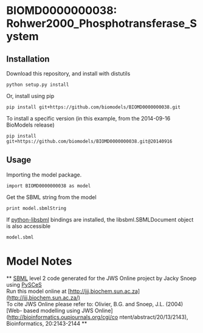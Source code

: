 # BIOMD0000000038: Rohwer2000_Phosphotransferase_System

## Installation

Download this repository, and install with distutils

`python setup.py install`

Or, install using pip

`pip install git+https://github.com/biomodels/BIOMD0000000038.git`

To install a specific version (in this example, from the 2014-09-16 BioModels release)

`pip install git+https://github.com/biomodels/BIOMD0000000038.git@20140916`

## Usage

Importing the model package.

`import BIOMD0000000038 as model`

Get the SBML string from the model

`print model.sbmlString`

If [python-libsbml](https://pypi.python.org/pypi/python-libsbml) bindings are
installed, the libsbml.SBMLDocument object is also accessible

`model.sbml`


# Model Notes


** [SBML](http://www.sbml.org/) level 2 code generated for the JWS Online project by Jacky Snoep using [PySCeS](http://pysces.sourceforge.net/)   
Run this model online at
[http://jjj.biochem.sun.ac.za](http://jjj.biochem.sun.ac.za/)  
To cite JWS Online please refer to: Olivier, B.G. and Snoep, J.L. (2004) [Web-
based modelling using JWS Online](http://bioinformatics.oupjournals.org/cgi/co
ntent/abstract/20/13/2143), Bioinformatics, 20:2143-2144 **



